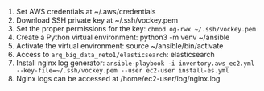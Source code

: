 1. Set AWS credentials at ~/.aws/credentials
2. Download SSH private key at ~/.ssh/vockey.pem
3. Set the proper permissions for the key: `chmod og-rwx ~/.ssh/vockey.pem`
4. Create a Python virtual environment: python3 -m venv ~/ansible
5. Activate the virtual environment: source ~/ansible/bin/activate
6. Access to `arq_big_data_reto1/elasticsearch`: elasticsearch
7. Install nginx log generator: `ansible-playbook -i inventory.aws_ec2.yml --key-file=~/.ssh/vockey.pem --user ec2-user install-es.yml`
8. Nginx logs can be accessed at /home/ec2-user/log/nginx.log 
